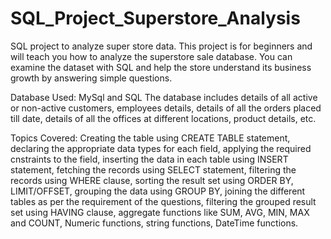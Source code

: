 # SQL_Project_Superstore_Analysis
SQL project to analyze super store data.  This project is for beginners and will teach you how to analyze the superstore sale database. You can examine the dataset with SQL and help the store understand its business growth by answering simple questions.

Database Used: MySql and SQL
The database includes details of all active or non-active customers, employees details, details of all the orders placed till date, details of all the offices at different locations, product details, etc.

Topics Covered: Creating the table using CREATE TABLE statement, declaring the appropriate data types for each field, applying the required cnstraints to the field, inserting the data in each table using INSERT statement, fetching the records using SELECT statement, filtering the records using WHERE clause, sorting the result set using ORDER BY, LIMIT/OFFSET, grouping the data using GROUP BY, joining the different tables as per the requirement of the questions, filtering the grouped result set using HAVING clause, aggregate functions like SUM, AVG, MIN, MAX and COUNT, Numeric functions, string functions, DateTime functions.
